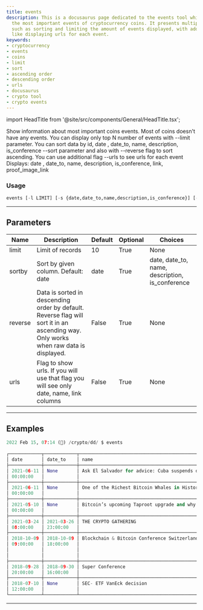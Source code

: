 ```yaml
---
title: events
description: This is a docusaurus page dedicated to the events tool which displays
  the most important events of cryptocurrency coins. It presents multiple functionalities
  such as sorting and limiting the amount of events displayed, with additional features
  like displaying urls for each event.
keywords:
- cryptocurrency
- events
- coins
- limit
- sort
- ascending order
- descending order
- urls
- docusaurus
- crypto tool
- crypto events
---
```


import HeadTitle from '@site/src/components/General/HeadTitle.tsx';

<HeadTitle title="crypto/dd/events - Reference | OpenBB Terminal Docs" />

Show information about most important coins events. Most of coins doesn't have any events. You can display only top N number of events with --limit parameter. You can sort data by id, date , date_to, name, description, is_conference --sort parameter and also with --reverse flag to sort ascending. You can use additional flag --urls to see urls for each event Displays: date , date_to, name, description, is_conference, link, proof_image_link

### Usage

```python
events [-l LIMIT] [-s {date,date_to,name,description,is_conference}] [-r] [-u]
```

---

## Parameters

| Name | Description | Default | Optional | Choices |
| ---- | ----------- | ------- | -------- | ------- |
| limit | Limit of records | 10 | True | None |
| sortby | Sort by given column. Default: date | date | True | date, date_to, name, description, is_conference |
| reverse | Data is sorted in descending order by default. Reverse flag will sort it in an ascending way. Only works when raw data is displayed. | False | True | None |
| urls | Flag to show urls. If you will use that flag you will see only date, name, link columns | False | True | None |


---

## Examples

```python
2022 Feb 15, 07:14 (🦋) /crypto/dd/ $ events
                                                                                          All Events
┌────────────┬────────────┬────────────────────────────────────────────────────────────────────────────────────────────────────────┬─────────────────────────────────────────┬───────────────┐
│ date       │ date_to    │ name                                                                                                   │ description                             │ is_conference │
├────────────┼────────────┼────────────────────────────────────────────────────────────────────────────────────────────────────────┼─────────────────────────────────────────┼───────────────┤
│ 2021-06-11 │ None       │ Ask El Salvador for advice: Cuba suspends dollar cash deposits in banks due to US sanctions            │                                         │ False         │
│ 00:00:00   │            │                                                                                                        │                                         │               │
├────────────┼────────────┼────────────────────────────────────────────────────────────────────────────────────────────────────────┼─────────────────────────────────────────┼───────────────┤
│ 2021-06-11 │ None       │ One of the Richest Bitcoin Whales in History Bought $138,000,000 in BTC Amid Market Turmoil – AronBoss │                                         │ False         │
│ 00:00:00   │            │                                                                                                        │                                         │               │
├────────────┼────────────┼────────────────────────────────────────────────────────────────────────────────────────────────────────┼─────────────────────────────────────────┼───────────────┤
│ 2021-05-10 │ None       │ Bitcoin’s upcoming Taproot upgrade and why it matters for the network                                  │                                         │ False         │
│ 00:00:00   │            │                                                                                                        │                                         │               │
├────────────┼────────────┼────────────────────────────────────────────────────────────────────────────────────────────────────────┼─────────────────────────────────────────┼───────────────┤
│ 2021-03-24 │ 2021-03-26 │ THE CRYPTO GATHERING                                                                                   │                                         │ False         │
│ 08:00:00   │ 23:00:00   │                                                                                                        │                                         │               │
├────────────┼────────────┼────────────────────────────────────────────────────────────────────────────────────────────────────────┼─────────────────────────────────────────┼───────────────┤
│ 2018-10-09 │ 2018-10-09 │ Blockchain & Bitcoin Conference Switzerland                                                            │ The second conference organized by      │ True          │
│ 09:00:00   │ 18:00:00   │                                                                                                        │ Smile-Expo company in Geneva, the       │               │
│            │            │                                                                                                        │ European fintech hub. The conference    │               │
│            │            │                                                                                                        │ will also feature the demozone.         │               │
├────────────┼────────────┼────────────────────────────────────────────────────────────────────────────────────────────────────────┼─────────────────────────────────────────┼───────────────┤
│ 2018-09-28 │ 2018-09-30 │ Super Conference                                                                                       │ KWIC, Kitchener - Waterloo, ON, Canada. │ True          │
│ 20:00:00   │ 16:00:00   │                                                                                                        │ 29 September, 2018                      │               │
├────────────┼────────────┼────────────────────────────────────────────────────────────────────────────────────────────────────────┼─────────────────────────────────────────┼───────────────┤
│ 2018-07-10 │ None       │ SEC- ETF VanEck decision                                                                               │                                         │ False         │
│ 12:00:00   │            │                                                                                                        │                                         │               │
└────────────┴────────────┴────────────────────────────────────────────────────────────────────────────────────────────────────────┴─────────────────────────────────────────┴───────────────┘
```
---
